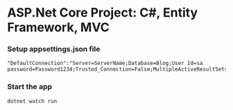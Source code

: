 # ASP.Net Core  Project: C#, Entity Framework, MVC


### Setup appsettings.json file

```Add your database connection
"DefaultConnection":"Server=ServerName;Database=Blog;User Id=sa password=Password1234;Trusted_Connection=False;MultipleActiveResultSets=true;"
```

### Start the app

```shell
dotnet watch run
```

